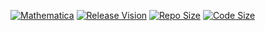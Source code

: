 

[![Mathematica](https://img.shields.io/badge/Game-%3E%3D9.0-brightgreen.svg)](https://www.wolfram.com/mathematica/)
[![Release Vision](https://img.shields.io/badge/release-failed-ff0000.svg)](https://github.com/GalAster/Ex-DarkestDungeon/releases)
[![Repo Size](https://img.shields.io/github/repo-size/GalAster/Ex-DarkestDungeon.svg)](https://github.com/GalAster/Ex-DarkestDungeon.git)
[![Code Size](https://img.shields.io/github/languages/code-size/GalAster/Ex-DarkestDungeon.svg)](https://github.com/GalAster/Ex-DarkestDungeon.git)
